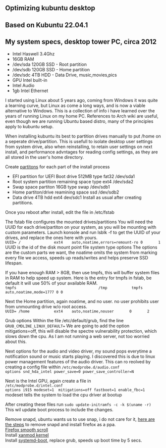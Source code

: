 ## Optimizing kubuntu desktop
## Based on Kubuntu 22.04.1
## My system specs, desktop tower PC, circa 2012
* Intel Haswell 3.4Ghz
* 16GB RAM
* /dev/sda 120GB SSD - Root partition
* /dev/sdb 120GB SSD - Home partition
* /dev/sdc 4TB HDD   - Data Drive, music,movies,pics
* GPU Intel built-in
* Intel Audio
* 1gb Intel Ethernet

I started using Linux about 5 years ago, coming from Windows it was quite a learning curve, but Linux as come a long ways,
and is now a viable alternative to Windows.
This is a collection of info i have learned over the years of running Linux on my home PC.
References to Arch wiki are useful, even though we are running Ubuntu based distro, many of the principles apply to kubuntu setup.

When installing kubuntu its best to partition drives manually to put /home on a seperate drive/partition.
This is usefull to isolate desktop user settings from system drive, also when reinstalling, to retain user settings on next install, 
and performance advntages for reading config settings, as they are all stored in the user's home directory.

Create [partitons](https://wiki.archlinux.org/title/partitioning) for each part of the install process
* EFI partition for UEFI Boot drive 512MB type fat32 /dev/sda1
* Root system partition remaining space type ext4 /dev/sda2
* Swap space partiton 16GB type swap /dev/sdb1
* Home partiton/drive reamining space ssd /dev/sdb2
* Data drive 4TB hdd ext4 dev/sdc1
Install as usual after creating partitions.

Once you reboot after install, edit the file in /etc/fstab

The fstab file configures the mounted drives/partitions
You will need the UUID for each drive/partiton on your system, as you will be mounting with custom parameters.
Launch konsole and run lsblk -f  to get the UUID of your drives, and replace the ones here with yours.<br>
`UUID= /               ext4    auto,noatime,errors=remount-ro 0       1`<br>
UUID is the id of the disk                mount point     file system type   options
The options are the custom parts we want, the noatime omits the system from marking every file we access, 
speeds up reads/writes and helps preserve SSD lifespan.
 
 If you have enough RAM > 8GB, then use tmpfs, this will buffer system files in RAM to help speed up system.
 Here is the entry for tmpfs in fstab, be default it will use 50% of your available RAM.<br>
 `tmpfs                                     /tmp           tmpfs   auto,noatime,mode=1777 0 0`<br>
 
 Next the Home partition, again noatime, and no user. no user prohibits user from unmounting drive w/o root access.<br>
 `UUID= /home           ext4    auto,noatime,nouser       0       2`<br>
 
 Grub options
 Within the file /etc/default/grub, find the line
 `GRUB_CMDLINE_LINUX_DEFAULT=`
 We are going to add the option mitigations=off, this will disable the spectre vulnerability protection, which slows down the cpu.
 As I am not running a web server, not too worried about this.
 
 Next options for the audio and video driver, my sound pops everytime a notification sound or music starts playing.
 I discovered this is due to linux power management features of the audio driver.
 This can ro reolved by creating a config file within `/etc/modprobe.d/audio.conf`<br>
 `options snd_hda_intel power_save=0 power_save_controller=N`<br>
 
 Next is the Intel GPU, again create a file in<br>
 `/etc/modprobe.d/intel.conf`<br>
 `options i915 modeset=1  mitigations=off fastboot=1 enable_fbc=1`<br>
 modeset tells the system to load the cpu driver at bootup
 
 After creating these files run `sudo update-initramfs -c -k $(uname -r)`<br>
 This wil update boot process to include the changes.
 
 Remove snapd, ubuntu wants us to use snap, i do not care for it, [here are the steps](https://haydenjames.io/remove-snap-ubuntu-22-04-lts/)
 to remove snapd and install firefox as a ppa.<br>
 [Firefox smooth scroll](https://github.com/AveYo/fox/blob/main/Natural%20Smooth%20Scrolling%20for%20user.js)<br>
 Install [xanmod kernel](https://xanmod.org/)<br>
 Install [systemd-boot](https://blobfolio.com/2018/replace-grub2-with-systemd-boot-on-ubuntu-18-04/), replace grub, speeds up boot time by 5 secs.<br>
 
 
 
 
 
 
